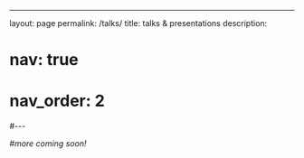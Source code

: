 ---
layout: page
permalink: /talks/
title: talks & presentations
description: 
# nav: true
# nav_order: 2
#---

#*more coming soon!*